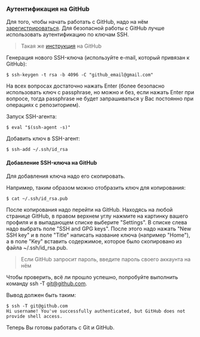 ### Аутентификация на GitHub

Для того, чтобы начать работать с GitHub, надо на нём [зарегистрироваться](https://github.com/join). Для безопасной работы с GitHub лучше использовать аутентификацию по ключам SSH.

> Такая же [инструкция](https://help.github.com/articles/connecting-to-github-with-ssh/) на GitHub

Генерация нового SSH-ключа (используйте e-mail, который привязан к GitHub):

```shellsession
$ ssh-keygen -t rsa -b 4096 -C "github_email@gmail.com"
```

На всех вопросах достаточно нажать Enter (более безопасно использовать ключ с passphrase, но можно и без, если нажать Enter при вопросе, тогда passphrase не будет запрашиваться у Вас постоянно при операциях с репозиторием).

Запуск SSH-агента:

```shellsession
$ eval "$(ssh-agent -s)"
```

Добавить ключ в SSH-агент:

```shellsession
$ ssh-add ~/.ssh/id_rsa
```

#### Добавление SSH-ключа на GitHub

Для добавления ключа надо его скопировать.

Например, таким образом можно отобразить ключ для копирования:

```shellsession
$ cat ~/.ssh/id_rsa.pub
```

После копирования надо перейти на GitHub. Находясь на любой странице GitHub, в правом верхнем углу нажмите на картинку вашего профиля и в выпадающем списке выберите "Settings". В списке слева надо выбрать поле "SSH and GPG keys". После этого надо нажать "New SSH key" и в поле "Title" написать название ключа (например "Home"), а в поле "Key" вставить содержимое, которое было скопировано из файла ~/.ssh/id_rsa.pub.

> Если GitHub запросит пароль, введите пароль своего аккаунта на нём

Чтобы проверить, всё ли прошло успешно, попробуйте выполнить команду ssh -T git@github.com.

Вывод должен быть таким:

```shellsession
$ ssh -T git@github.com
Hi username! You've successfully authenticated, but GitHub does not provide shell access.
```

Теперь Вы готовы работать с Git и GitHub.
